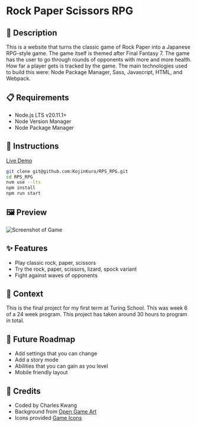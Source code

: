 # Rock Paper Scissors RPG

## 📝 Description

This is a website that turns the classic game of Rock Paper into a Japanese RPG-style game. The game itself is themed after Final Fantasy 7. The game has the user to go through rounds of opponents with more and more health. How far a player gets is tracked by the game. The main technologies used to build this were: Node Package Manager, Sass, Javascript, HTML, and Webpack.

## 📋 Requirements

- Node.js LTS v20.11.1+
- Node Version Manager
- Node Package Manager

## 📖 Instructions

[Live Demo](https://kojinkuro.github.io/RPS_RPG/)

```bash
git clone git@github.com:KojinKuro/RPS_RPG.git
cd RPS_RPG
nvm use --lts
npm install
npm run start
```

## 🖼️ Preview

![Screenshot of Game](https://storage.googleapis.com/openscreenshot/n%2Fj%2Fn/lckgwMnjn.png)

## ✨ Features

- Play classic rock, paper, scissors
- Try the rock, paper, scissors, lizard, spock variant
- Fight against waves of opponents

## 🌱 Context

This is the final project for my first term at Turing School. This was week 6 of a 24 week program. This project has taken around 30 hours to program in total.

## 🚀 Future Roadmap

- Add settings that you can change
- Add a story mode
- Abilities that you can gain as you level
- Mobile friendly layout

## 👏 Credits

- Coded by Charles Kwang
- Background from [Open Game Art](https://opengameart.org/)
- Icons provided [Game Icons](https://game-icons.net/)
